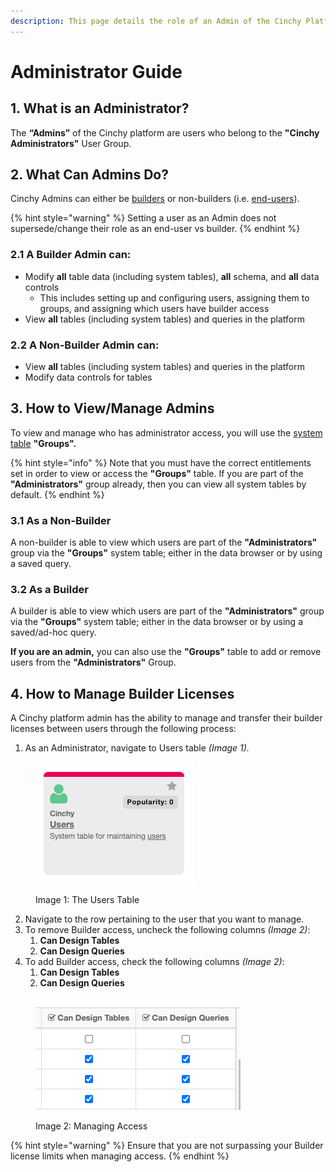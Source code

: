 ```yaml
---
description: This page details the role of an Admin of the Cinchy Platform
---
```


# Administrator Guide

## 1. What is an Administrator?

The **“Admins”** of the Cinchy platform are users who belong to the **"Cinchy Administrators"** User Group.

## 2. What Can Admins Do?

Cinchy Admins can either be [builders](builder-guides/) or non-builders (i.e. [end-users](user-guides/)).

{% hint style="warning" %}
Setting a user as an Admin does not supersede/change their role as an end-user vs builder.
{% endhint %}

### 2.1 A Builder Admin can:

* Modify **all** table data (including system tables), **all** schema, and **all** data controls
  * This includes setting up and configuring users, assigning them to groups, and assigning which users have builder access
* View **all** tables (including system tables) and queries in the platform

### 2.2 A Non-Builder Admin can:

* View **all** tables (including system tables) and queries in the platform
* Modify data controls for tables

## 3. How to View/Manage Admins

To view and manage who has administrator access, you will use the [system table](builder-guides/creating-tables/system-tables.md) **"Groups".**

{% hint style="info" %}
Note that you must have the correct entitlements set in order to view or access the **"Groups"** table. If you are part of the **"Administrators"** group already, then you can view all system tables by default.
{% endhint %}

### 3.1 As a Non-Builder

A non-builder is able to view which users are part of the **"Administrators"** group via the **"Groups"** system table; either in the data browser or by using a saved query.

### 3.2 As a Builder

A builder is able to view which users are part of the **"Administrators"** group via the **"Groups"** system table; either in the data browser or by using a saved/ad-hoc query.

**If you are an admin,** you can also use the **"Groups"** table to add or remove users from the **"Administrators"** Group.

## 4. How to Manage Builder Licenses

A Cinchy platform admin has the ability to manage and transfer their builder licenses between users through the following process:

1. As an Administrator, navigate to Users table _(Image 1)._

<figure><img src="../.gitbook/assets/image (89).png" alt=""><figcaption><p>Image 1: The Users Table</p></figcaption></figure>

2. Navigate to the row pertaining to the user that you want to manage.
3. To remove Builder access, uncheck the following columns _(Image 2)_:
   1. **Can Design Tables**
   2. **Can Design Queries**
4. To add Builder access, check the following columns _(Image 2)_:
   1. **Can Design Tables**
   2. **Can Design Queries**

<figure><img src="../.gitbook/assets/image (97).png" alt=""><figcaption><p>Image 2: Managing Access</p></figcaption></figure>

{% hint style="warning" %}
Ensure that you are not surpassing your Builder license limits when managing access.
{% endhint %}
